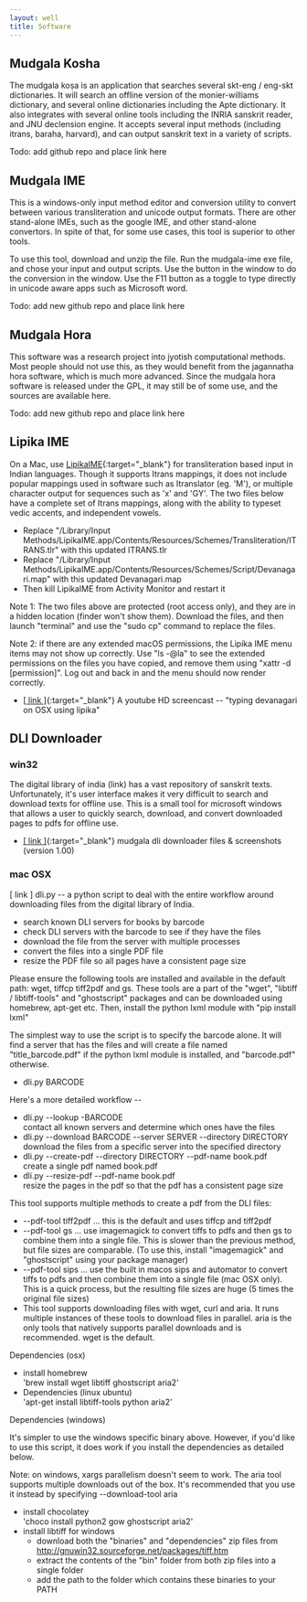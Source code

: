```yaml
---
layout: well
title: Software
---
```


## Mudgala Kosha

The mudgala koṣa is an application that searches several skt-eng / eng-skt dictionaries. It will search an offline version of the monier-williams dictionary, and several online dictionaries including the Apte dictionary. It also integrates with several online tools including the INRIA sanskrit reader, and JNU declension engine. It accepts several input methods (including itrans, baraha, harvard), and can output sanskrit text in a variety of scripts.

Todo: add github repo and place link here

## Mudgala IME

This is a windows-only input method editor and conversion utility to convert between various transliteration and unicode output formats. There are other stand-alone IMEs, such as the google IME, and other stand-alone convertors. In spite of that, for some use cases, this tool is superior to other tools. 

To use this tool, download and unzip the file. Run the mudgala-ime exe file, and chose your input and output scripts. Use the button in the window to do the conversion in the window. Use the F11 button as a toggle to type directly in unicode aware apps such as Microsoft word. 

Todo: add new github repo and place link here

## Mudgala Hora

This software was a research project into jyotish computational methods. Most people should not use this, as they would benefit from the jagannatha hora software, which is much more advanced. Since the mudgala hora software is released under the GPL, it may still be of some use, and the sources are available here.

Todo: add new github repo and place link here

## Lipika IME

On a Mac, use [LipikaIME](https://github.com/ratreya/Lipika_IME/wiki){:target="_blank"} for transliteration based input in Indian languages. Though it supports Itrans mappings, it does not include popular mappings used in software such as Itranslator (eg. 'M'), or multiple character output for sequences such as 'x' and 'GY'. The two files below have a complete set of Itrans mappings, along with the ability to typeset vedic accents, and independent vowels.

* Replace "/Library/Input Methods/LipikaIME.app/Contents/Resources/Schemes/Transliteration/ITRANS.tlr" with this updated ITRANS.tlr
* Replace "/Library/Input Methods/LipikaIME.app/Contents/Resources/Schemes/Script/Devanagari.map" with this updated Devanagari.map
* Then kill LipikaIME from Activity Monitor and restart it

Note 1: The two files above are protected (root access only), and they are in a hidden location (finder won't show them). Download the files, and then launch "terminal" and use the "sudo cp" command to replace the files.

Note 2: if there are any extended macOS permissions, the Lipika IME menu items may not show up correctly. Use "ls -@la" to see the extended permissions on the files you have copied, and remove them using "xattr -d [permission]". Log out and back in and the menu should now render correctly.

* [[ link ]](https://www.youtube.com/watch?v=E1GHlcYE8NQ){:target="_blank"} A youtube HD screencast -- "typing devanagari on OSX using lipika"


## DLI Downloader

### win32

The digital library of india (link) has a vast repository of sanskrit texts. Unfortunately, it's user interface makes it very difficult to search and download texts for offline use. This is a small tool for microsoft windows that allows a user to quickly search, download, and convert downloaded pages to pdfs for offline use.

* [[ link ]](https://sites.google.com/a/aupasana.com/public/software/dli){:target="_blank"}
	mudgala dli downloader files & screenshots (version 1.00)

### mac OSX

[ link ] dli.py -- a python script to deal with the entire workflow around downloading files from the digital library of India.

* search known DLI servers for books by barcode
* check DLI servers with the barcode to see if they have the files
* download the file from the server with multiple processes
* convert the files into a single PDF file
* resize the PDF file so all pages have a consistent page size

Please ensure the following tools are installed and available in the default path: wget, tiffcp tiff2pdf and gs. These tools are a part of the "wget", "libtiff / libtiff-tools" and "ghostscript" packages and can be downloaded using homebrew, apt-get etc. Then, install the python lxml module with "pip install lxml"

The simplest way to use the script is to specify the barcode alone. It will find a server that has the files and will create a file named "title_barcode.pdf" if the python lxml module is installed, and "barcode.pdf" otherwise.

* dli.py BARCODE

Here's a more detailed workflow --

* dli.py --lookup -BARCODE
	<br>contact all known servers and determine which ones have the files
* dli.py --download BARCODE --server SERVER --directory DIRECTORY
	<br>download the files from a specific server into the specified directory
* dli.py --create-pdf --directory DIRECTORY --pdf-name book.pdf
	<br>create a single pdf named book.pdf
* dli.py --resize-pdf --pdf-name book.pdf
	<br>resize the pages in the pdf so that the pdf has a consistent page size

This tool supports multiple methods to create a pdf from the DLI files:

* --pdf-tool tiff2pdf ... this is the default and uses tiffcp and tiff2pdf
* --pdf-tool gs ... use imagemagick to convert tiffs to pdfs and then gs to combine  them into a single file. This is slower than the previous method, but file sizes are comparable. (To use this, install "imagemagick" and "ghostscript" using your package manager)
* --pdf-tool sips ... use the built in macos sips and automator to convert tiffs to pdfs and then combine them into a single file (mac OSX only). This is a quick process, but the resulting file sizes are huge (5 times the original file sizes)
* This tool supports downloading files with wget, curl and aria. It runs multiple instances of these tools to download files in parallel. aria is the only tools that natively supports parallel downloads and is recommended. wget is the default.

Dependencies (osx)

* install homebrew
	<br>'brew install wget libtiff ghostscript aria2'
* Dependencies (linux ubuntu)
	<br>'apt-get install libtiff-tools python aria2'

Dependencies (windows)

It's simpler to use the windows specific binary above. However, if you'd like to use this script, it does work if you install the dependencies as detailed below.

Note: on windows, xargs parallelism doesn't seem to work. The aria tool supports multiple downloads out of the box. It's recommended that you use it instead by specifying --download-tool aria

* install chocolatey
	<br> 'choco install python2 gow ghostscript aria2'
* install libtiff for windows
	* download both the "binaries" and "dependencies" zip files from http://gnuwin32.sourceforge.net/packages/tiff.htm
	* extract the contents of the "bin" folder from both zip files into a single folder
	* add the path to the folder which contains these binaries to your PATH

